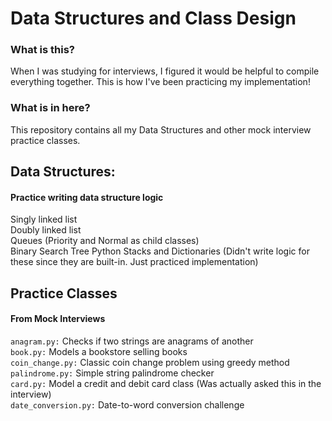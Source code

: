 # Data Structures and Class Design
### What is this?
When I was studying for interviews, I figured it would be helpful to compile everything together.
This is how I've been practicing my implementation!

### What is in here?
This repository contains all my Data Structures and other mock interview practice classes. 

## Data Structures:
#### Practice writing data structure logic
Singly linked list  
Doubly linked list  
Queues (Priority and Normal as child classes)  
Binary Search Tree
Python Stacks and Dictionaries (Didn't write logic for these since they are built-in. Just practiced implementation)

## Practice Classes
#### From Mock Interviews
`anagram.py:` Checks if two strings are anagrams of another  
`book.py:` Models a bookstore selling books  
`coin_change.py:` Classic coin change problem using greedy method  
`palindrome.py:` Simple string palindrome checker  
`card.py:` Model a credit and debit card class (Was actually asked this in the interview)  
`date_conversion.py:` Date-to-word conversion challenge



